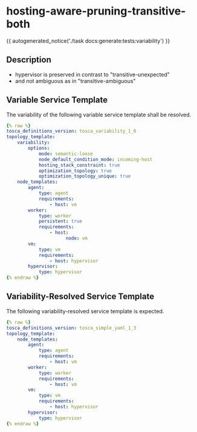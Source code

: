 # hosting-aware-pruning-transitive-both

{{ autogenerated_notice('./task docs:generate:tests:variability') }}

## Description

- hypervisor is preserved in contrast to "transitive-unexpected"
- and not ambiguous as in "transitive-ambiguous"


## Variable Service Template

The variability of the following variable service template shall be resolved.

```yaml linenums="1"
{% raw %}
tosca_definitions_version: tosca_variability_1_0
topology_template:
    variability:
        options:
            mode: semantic-loose
            node_default_condition_mode: incoming-host
            hosting_stack_constraint: true
            optimization_topology: true
            optimization_topology_unique: true
    node_templates:
        agent:
            type: agent
            requirements:
                - host: vm
        worker:
            type: worker
            persistent: true
            requirements:
                - host:
                      node: vm
        vm:
            type: vm
            requirements:
                - host: hypervisor
        hypervisor:
            type: hypervisor
{% endraw %}
```




## Variability-Resolved Service Template

The following variability-resolved service template is expected.

```yaml linenums="1"
{% raw %}
tosca_definitions_version: tosca_simple_yaml_1_3
topology_template:
    node_templates:
        agent:
            type: agent
            requirements:
                - host: vm
        worker:
            type: worker
            requirements:
                - host: vm
        vm:
            type: vm
            requirements:
                - host: hypervisor
        hypervisor:
            type: hypervisor
{% endraw %}
```

